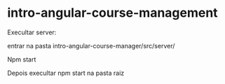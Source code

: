 # intro-angular-course-management
 
Execultar server:

entrar na pasta intro-angular-course-manager/src/server/ 

Npm start

Depois execultar npm start na pasta raiz

